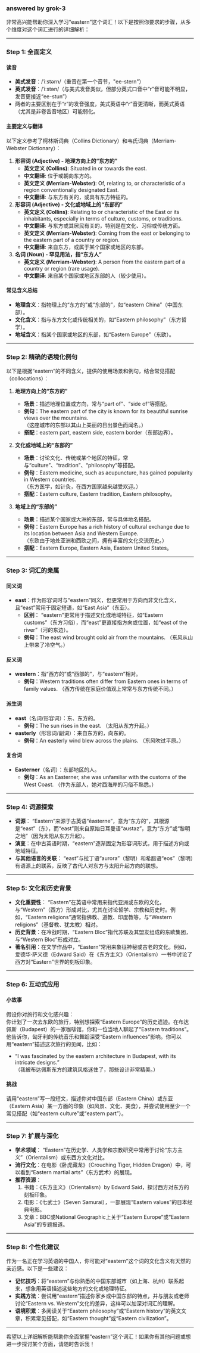 ### answered by grok-3
非常高兴能帮助你深入学习“eastern”这个词汇！以下是按照你要求的步骤，从多个维度对这个词汇进行的详细解析：

---

### **Step 1: 全面定义**

#### **读音**
- **美式发音**：/ˈiːstərn/（重音在第一个音节，"ee-stern"）
- **英式发音**：/ˈiːstən/（与美式发音类似，但部分英式口音中“r”音可能不明显，发音更接近“ee-stun”）
- 两者的主要区别在于“r”的发音强度，美式英语中“r”音更清晰，而英式英语（尤其是非卷舌音地区）可能弱化。

#### **主要定义与翻译**
以下定义参考了柯林斯词典（Collins Dictionary）和韦氏词典（Merriam-Webster Dictionary）：
1. **形容词 (Adjective) - 地理方向上的“东方的”**
   - **英文定义 (Collins)**: Situated in or towards the east.
   - **中文翻译**: 位于或朝向东方的。
   - **英文定义 (Merriam-Webster)**: Of, relating to, or characteristic of a region conventionally designated East.
   - **中文翻译**: 与东方有关的，或具有东方特征的。
2. **形容词 (Adjective) - 文化或地域上的“东部的”**
   - **英文定义 (Collins)**: Relating to or characteristic of the East or its inhabitants, especially in terms of culture, customs, or traditions.
   - **中文翻译**: 与东方或其居民有关的，特别是在文化、习俗或传统方面。
   - **英文定义 (Merriam-Webster)**: Coming from the east or belonging to the eastern part of a country or region.
   - **中文翻译**: 来自东方，或属于某个国家或地区的东部。
3. **名词 (Noun) - 罕见用法，指“东方人”**
   - **英文定义 (Merriam-Webster)**: A person from the eastern part of a country or region (rare usage).
   - **中文翻译**: 来自某个国家或地区东部的人（较少使用）。

#### **常见含义总结**
- **地理含义**：指物理上的“东方的”或“东部的”，如“eastern China”（中国东部）。
- **文化含义**：指与东方文化或传统相关的，如“Eastern philosophy”（东方哲学）。
- **地域含义**：指某个国家或地区的东部，如“Eastern Europe”（东欧）。

---

### **Step 2: 精确的语境化例句**

以下是根据“eastern”的不同含义，提供的使用场景和例句，结合常见搭配（collocations）：
1. **地理方向上的“东方的”**
   - **场景**：描述地理位置或方向，常与“part of”、“side of”等搭配。
   - **例句**：The eastern part of the city is known for its beautiful sunrise views over the mountains.  
     （这座城市的东部以其山上美丽的日出景色而闻名。）
   - **搭配**：eastern part, eastern side, eastern border（东部边界）。

2. **文化或地域上的“东部的”**
   - **场景**：讨论文化、传统或某个地区的特征，常与“culture”、“tradition”、“philosophy”等搭配。
   - **例句**：Eastern medicine, such as acupuncture, has gained popularity in Western countries.  
     （东方医学，如针灸，在西方国家越来越受欢迎。）
   - **搭配**：Eastern culture, Eastern tradition, Eastern philosophy。

3. **地域上的“东部的”**
   - **场景**：描述某个国家或大洲的东部，常与具体地名搭配。
   - **例句**：Eastern Europe has a rich history of cultural exchange due to its location between Asia and Western Europe.  
     （东欧由于地处亚洲和西欧之间，拥有丰富的文化交流历史。）
   - **搭配**：Eastern Europe, Eastern Asia, Eastern United States。

---

### **Step 3: 词汇的亲属**

#### **同义词**
- **east**：作为形容词时与“eastern”同义，但更常用于方向而非文化含义，且“east”常用于固定短语，如“East Asia”（东亚）。
  - **区别**： “eastern”更常用于描述文化或地域特征，如“Eastern customs”（东方习俗），而“east”更直接指方向或位置，如“east of the river”（河的东边）。
  - **例句**：The east wind brought cold air from the mountains. （东风从山上带来了冷空气。）

#### **反义词**
- **western**：指“西方的”或“西部的”，与“eastern”相对。
  - **例句**：Western traditions often differ from Eastern ones in terms of family values. （西方传统在家庭价值观上常常与东方传统不同。）

#### **派生词**
- **east**（名词/形容词）：东、东方的。
  - **例句**：The sun rises in the east. （太阳从东方升起。）
- **easterly**（形容词/副词）：来自东方的，向东的。
  - **例句**：An easterly wind blew across the plains. （东风吹过平原。）

#### **复合词**
- **Easterner**（名词）：东部地区的人。
  - **例句**：As an Easterner, she was unfamiliar with the customs of the West Coast. （作为东部人，她对西海岸的习俗不熟悉。）

---

### **Step 4: 词源探索**

- **词源**： “Eastern”来源于古英语“ēasterne”，意为“东方的”，其根源是“east”（东），而“east”则来自原始日耳曼语“austaz”，意为“东方”或“黎明之地”（因为太阳从东方升起）。
- **演变**：在中古英语时期，“eastern”逐渐固定为形容词形式，用于描述方向或地域特征。
- **与其他语言的关联**： “east”与拉丁语“aurora”（黎明）和希腊语“eos”（黎明）有语源上的联系，反映了古代人对东方与太阳升起方向的联想。

---

### **Step 5: 文化和历史背景**

- **文化重要性**： “Eastern”在英语中常用来指代亚洲或东欧的文化，与“Western”（西方）形成对比，尤其在讨论哲学、宗教和历史时。例如，“Eastern religions”通常指佛教、道教、印度教等，与“Western religions”（基督教、犹太教）相对。
- **历史背景**：在冷战时期，“Eastern Bloc”指代苏联及其盟友组成的东欧集团，与“Western Bloc”形成对立。
- **著名引用**：在文学作品中，“Eastern”常用来象征神秘或古老的文化。例如，爱德华·萨义德（Edward Said）在《东方主义》（Orientalism）一书中讨论了西方对“Eastern”世界的刻板印象。

---

### **Step 6: 互动式应用**

#### **小故事**
假设你对旅行和文化感兴趣：  
你计划了一次去东欧的旅行，特别想探索“Eastern Europe”的历史遗迹。在布达佩斯（Budapest）的一家咖啡馆，你和一位当地人聊起了“Eastern traditions”。他告诉你，匈牙利的传统音乐和舞蹈深受“Eastern influences”影响。你可以用“eastern”描述这次旅行的见闻，比如：  
- “I was fascinated by the eastern architecture in Budapest, with its intricate designs.”  
  （我被布达佩斯东方的建筑风格迷住了，那些设计非常精美。）

#### **挑战**
请用“eastern”写一段短文，描述你对中国东部（Eastern China）或东亚（Eastern Asia）某一方面的印象（如风景、文化、美食），并尝试使用至少一个常见搭配（如“eastern culture”或“eastern part”）。

---

### **Step 7: 扩展与深化**

- **学术领域**： “Eastern”在历史学、人类学和宗教研究中常用于讨论“东方主义”（Orientalism）或东西方文化对比。
- **流行文化**：在电影《卧虎藏龙》（Crouching Tiger, Hidden Dragon）中，可以看到“Eastern martial arts”（东方武术）的展现。
- **推荐资源**：
  1. 书籍：《东方主义》（Orientalism）by Edward Said，探讨西方对东方的刻板印象。
  2. 电影：《七武士》（Seven Samurai），一部展现“Eastern values”的日本经典电影。
  3. 文章：BBC或National Geographic上关于“Eastern Europe”或“Eastern Asia”的专题报道。

---

### **Step 8: 个性化建议**

作为一名正在学习英语的中国人，你可能对“eastern”这个词的文化含义有天然的亲近感。以下是一些建议：
- **记忆技巧**：将“eastern”与你熟悉的中国东部城市（如上海、杭州）联系起来，想象用英语描述这些地方的文化或地理特征。
- **实践方法**：尝试用“eastern”描述你家乡或中国东部的特点，并与朋友或老师讨论“Eastern vs. Western”文化的差异，这样可以加深对词汇的理解。
- **语境积累**：多阅读关于“Eastern philosophy”或“Eastern history”的英文文章，积累常见搭配，如“Eastern thought”或“Eastern civilization”。

---

希望以上详细解析能帮助你全面掌握“eastern”这个词汇！如果你有其他问题或想进一步探讨某个方面，请随时告诉我！